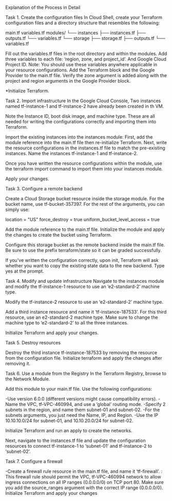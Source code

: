 Explanation of the Process​ in Detail


Task 1. Create the configuration files
In Cloud Shell, create your Terraform configuration files and a directory structure that resembles the following:

main.tf
variables.tf
modules/
└── instances
    ├── instances.tf
    ├── outputs.tf
    └── variables.tf
└── storage
    ├── storage.tf
    ├── outputs.tf
└── variables.tf

Fill out the variables.tf files in the root directory and within the modules. 
Add three variables to each file: ‘region, zone, and project_id’. And Google Cloud Project ID.
Note: You should use these variables anywhere applicable in your resource configurations.
Add the Terraform block and the Google Provider to the main.tf file. 
Verify the zone argument is added along with the project and region arguments in the Google Provider block.

*Initialize Terraform.


Task 2. Import infrastructure
In the Google Cloud Console, Two instances named tf-instance-1 and tf-instance-2 have already been created in th VM.

Note the Instance ID, boot disk image, and machine type. These are all needed for writing the configurations correctly and importing them into Terraform.

Import the existing instances into the instances module: 
First, add the module reference into the main.tf file then re-initialize Terraform.
Next, write the resource configurations in the instances.tf file to match the pre-existing instances.
Name the instances tf-instance-1 and tf-instance-2.

Once you have written the resource configurations within the module, use the terraform import command to import them into your instances module.

Apply your changes. 


Task 3. Configure a remote backend

Create a Cloud Storage bucket resource inside the storage module. For the bucket name, use tf-bucket-357397. For the rest of the arguments, you can simply use:

location = "US"
force_destroy = true
uniform_bucket_level_access = true

Add the module reference to the main.tf file. Initialize the module and apply the changes to create the bucket using Terraform.

Configure this storage bucket as the remote backend inside the main.tf file. Be sure to use the prefix terraform/state so it can be graded successfully.

If you've written the configuration correctly, upon init, Terraform will ask whether you want to copy the existing state data to the new backend. Type yes at the prompt.


Task 4. Modify and update infrastructure
Navigate to the instances module and modify the tf-instance-1 resource to use an 
‘e2-standard-2’ machine type.

Modify the tf-instance-2 resource to use an ‘e2-standard-2’ machine type.

Add a third instance resource and name it ‘tf-instance-187533’. 
For this third resource, use an e2-standard-2 machine type. 
Make sure to change the machine type to ‘e2-standard-2’ to all the three instances.

Initialize Terraform and apply your changes.


Task 5. Destroy resources

Destroy the third instance tf-instance-187533 by removing the resource from the configuration file. 
Initialize terraform and apply the changes after removing it.


Task 6. Use a module from the Registry
In the Terraform Registry, browse to the Network Module.

Add this module to your main.tf file. Use the following configurations:

-Use version 6.0.0 (different versions might cause compatibility errors).
-Name the VPC, tf-VPC-460994, and use a ‘global’ routing mode.
-Specify 2 subnets in the region, and name them subnet-01 and subnet-02. 
-For the subnets arguments, you just need the Name, IP, and Region.
-Use the IP 10.10.10.0/24 for subnet-01, and 10.10.20.0/24 for subnet-02.

Initialize Terraform and run an apply to create the networks.

Next, navigate to the instances.tf file and update the configuration resources to connect tf-instance-1 to ‘subnet-01’ and tf-instance-2 to ‘subnet-02’.


Task 7. Configure a firewall

-Create a firewall rule resource in the main.tf file, and name it ‘tf-firewall’.
: This firewall rule should permit the VPC, tf-VPC-460994 network to allow ingress connections on all IP ranges (0.0.0.0/0) on TCP port 80.
Make sure you add the source_ranges argument with the correct IP range (0.0.0.0/0).
Initialize Terraform and apply your changes
